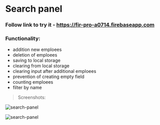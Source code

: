 # Search panel

### Follow link to try it - https://fir-pro-a0714.firebaseapp.com

### Functionality:

   * addition new emploees 
   * deletion of emploees
   * saving to local storage
   * clearing from local storage
   * clearing input after additional emploees
   * prevention of creating empty field
   * counting emploees
   * filter by name

> Screenshots:

![search-panel](https://github.com/beastbs/screenshots-app/blob/main/screenshot/search-panel_1.png?raw=true)

![search-panel](https://github.com/beastbs/screenshots-app/blob/main/screenshot/search-panel_2.png?raw=true)
